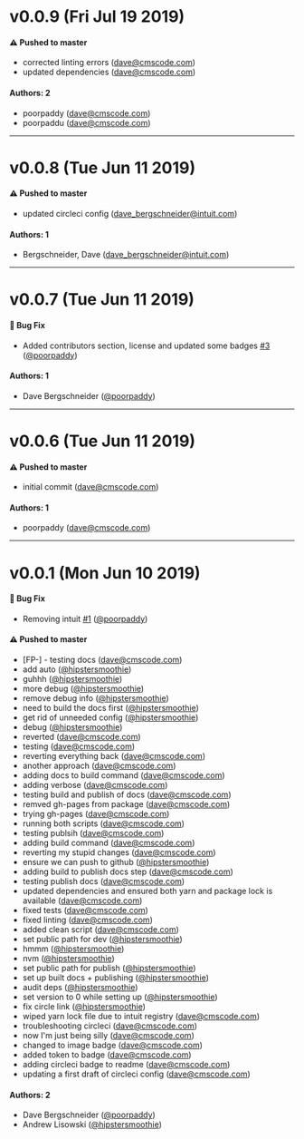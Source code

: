 # v0.0.9 (Fri Jul 19 2019)

#### ⚠️  Pushed to master

- corrected linting errors  (dave@cmscode.com)
- updated dependencies  (dave@cmscode.com)

#### Authors: 2

- poorpaddy (dave@cmscode.com)
- poorpaddu (dave@cmscode.com)

---

# v0.0.8 (Tue Jun 11 2019)

#### ⚠️  Pushed to master

- updated circleci config  (dave_bergschneider@intuit.com)

#### Authors: 1

- Bergschneider, Dave (dave_bergschneider@intuit.com)

---

# v0.0.7 (Tue Jun 11 2019)

#### 🐛  Bug Fix

- Added contributors section, license and updated some badges [#3](https://github.com/intuit/LD-React-Components/pull/3) ([@poorpaddy](https://github.com/poorpaddy))

#### Authors: 1

- Dave Bergschneider ([@poorpaddy](https://github.com/poorpaddy))

---

# v0.0.6 (Tue Jun 11 2019)

#### ⚠️  Pushed to master

- initial commit  (dave@cmscode.com)

#### Authors: 1

- poorpaddy (dave@cmscode.com)

---

# v0.0.1 (Mon Jun 10 2019)

#### 🐛  Bug Fix

- Removing intuit [#1](https://github.com/intuit/LD-React-Components/pull/1) ([@poorpaddy](https://github.com/poorpaddy))

#### ⚠️  Pushed to master

- [FP-] - testing docs  (dave@cmscode.com)
- add auto  ([@hipstersmoothie](https://github.com/hipstersmoothie))
- guhhh  ([@hipstersmoothie](https://github.com/hipstersmoothie))
- more debug  ([@hipstersmoothie](https://github.com/hipstersmoothie))
- remove debug info  ([@hipstersmoothie](https://github.com/hipstersmoothie))
- need to build the docs first  ([@hipstersmoothie](https://github.com/hipstersmoothie))
- get rid of unneeded config  ([@hipstersmoothie](https://github.com/hipstersmoothie))
- debug  ([@hipstersmoothie](https://github.com/hipstersmoothie))
- reverted  (dave@cmscode.com)
- testing  (dave@cmscode.com)
- reverting everything back  (dave@cmscode.com)
- another approach  (dave@cmscode.com)
- adding docs to build command  (dave@cmscode.com)
- adding verbose  (dave@cmscode.com)
- testing build and publish of docs  (dave@cmscode.com)
- remved gh-pages from package  (dave@cmscode.com)
- trying gh-pages  (dave@cmscode.com)
- running both scripts  (dave@cmscode.com)
- testing publsih  (dave@cmscode.com)
- adding build command  (dave@cmscode.com)
- reverting my stupid changes  (dave@cmscode.com)
- ensure we can push to github  ([@hipstersmoothie](https://github.com/hipstersmoothie))
- adding build to publish docs step  (dave@cmscode.com)
- testing publish docs  (dave@cmscode.com)
- updated dependencies and ensured both yarn and package lock is available  (dave@cmscode.com)
- fixed tests  (dave@cmscode.com)
- fixed linting  (dave@cmscode.com)
- added clean script  (dave@cmscode.com)
- set public path for dev  ([@hipstersmoothie](https://github.com/hipstersmoothie))
- hmmm  ([@hipstersmoothie](https://github.com/hipstersmoothie))
- nvm  ([@hipstersmoothie](https://github.com/hipstersmoothie))
- set public path for publish  ([@hipstersmoothie](https://github.com/hipstersmoothie))
- set up built docs + publishing  ([@hipstersmoothie](https://github.com/hipstersmoothie))
- audit deps  ([@hipstersmoothie](https://github.com/hipstersmoothie))
- set version to 0 while setting up  ([@hipstersmoothie](https://github.com/hipstersmoothie))
- fix circle link  ([@hipstersmoothie](https://github.com/hipstersmoothie))
- wiped yarn lock file due to intuit registry  (dave@cmscode.com)
- troubleshooting circleci  (dave@cmscode.com)
- now I'm just being silly  (dave@cmscode.com)
- changed to image badge  (dave@cmscode.com)
- added token to badge  (dave@cmscode.com)
- adding circleci badge to readme  (dave@cmscode.com)
- updating a first draft of circleci config  (dave@cmscode.com)

#### Authors: 2

- Dave Bergschneider ([@poorpaddy](https://github.com/poorpaddy))
- Andrew Lisowski ([@hipstersmoothie](https://github.com/hipstersmoothie))